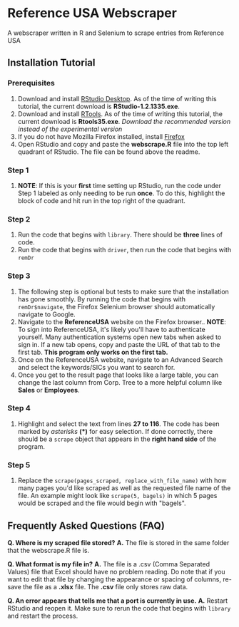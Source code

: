 # Reference USA Webscraper
A webscraper written in R and Selenium to scrape entries from Reference USA

## Installation Tutorial
### Prerequisites
1.	Download and install [RStudio Desktop](https://www.rstudio.com/products/rstudio/download/). As of the time of writing this tutorial, the current download is **RStudio-1.2.1335.exe**.
2.	Download and install [RTools](https://cran.r-project.org/bin/windows/Rtools/). As of the time of writing this tutorial, the current download is **Rtools35.exe**. *Download the recommended version instead of the experimental version*
3.	If you do not have Mozilla Firefox installed, install [Firefox](https://www.mozilla.org/en-US/firefox/)
4.	Open RStudio and copy and paste the **webscrape.R** file into the top left quadrant of RStudio. The file can be found above the readme. 

### Step 1
1. **NOTE**: If this is your **first** time setting up RStudio, run the code under Step 1 labeled as only needing to be run **once**. To do this, highlight the block of code and hit run in the top right of the quadrant.
### Step 2
1. Run the code that begins with `library`. There should be **three** lines of code.
2. Run the code that begins with `driver`, then run the code that begins with `remDr`
### Step 3
1. The following step is optional but tests to make sure that the installation has gone smoothly. By running the code that begins with `remDr$navigate`, the Firefox Selenium browser should automatically navigate to Google.
2. Navigate to the **ReferenceUSA** website on the Firefox browser.. **NOTE**: To sign into ReferenceUSA, it's likely you'll have to authenticate yourself. Many authentication systems open new tabs when asked to sign in. If a new tab opens, copy and paste the URL of that tab to the first tab. **This program only works on the first tab.**
3. Once on the ReferenceUSA website, navigate to an Advanced Search and select the keywords/SICs you want to search for.
4. Once you get to the result page that looks like a large table, you can change the last column from Corp. Tree to a more helpful column like **Sales** or __Employees__.
### Step 4
1. Highlight and select the text from lines **27 to 116**. The code has been marked by *asterisks* **(*)** for easy selection. If done correctly, there should be a `scrape` object that appears in the **right hand side** of the program.
### Step 5
1. Replace the `scrape(pages_scraped, replace_with_file_name)` with how many pages you'd like scraped as well as the requested file name of the file. An example might look like `scrape(5, bagels)` in which 5 pages would be scraped and the file would begin with "bagels".

## Frequently Asked Questions (FAQ)
**Q. Where is my scraped file stored?**
**A.** The file is stored in the same folder that the webscrape.R file is.

**Q. What format is my file in?**
**A.** The file is a .csv (Comma Separated Values) file that Excel should have no problem reading. Do note that if you want to edit that file by changing the appearance or spacing of columns, re-save the file as a **.xlsx** file. The **.csv** file only stores raw data.

**Q. An error appears that tells me that a port is currently in use.**
**A.** Restart RStudio and reopen it. Make sure to rerun the code that begins with `library` and restart the process.
